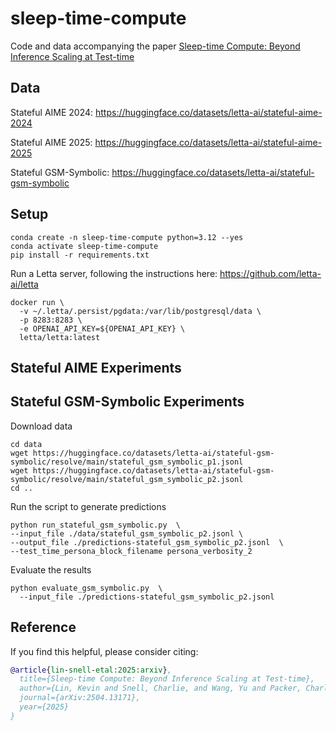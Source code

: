 # sleep-time-compute
Code and data accompanying the paper [Sleep-time Compute: Beyond Inference Scaling at Test-time](https://arxiv.org/abs/2504.13171)

## Data

Stateful AIME 2024: https://huggingface.co/datasets/letta-ai/stateful-aime-2024

Stateful AIME 2025: https://huggingface.co/datasets/letta-ai/stateful-aime-2025

Stateful GSM-Symbolic: https://huggingface.co/datasets/letta-ai/stateful-gsm-symbolic


## Setup
```
conda create -n sleep-time-compute python=3.12 --yes
conda activate sleep-time-compute
pip install -r requirements.txt
```

Run a Letta server, following the instructions here: https://github.com/letta-ai/letta
```
docker run \
  -v ~/.letta/.persist/pgdata:/var/lib/postgresql/data \
  -p 8283:8283 \
  -e OPENAI_API_KEY=${OPENAI_API_KEY} \
  letta/letta:latest
```


## Stateful AIME Experiments  

## Stateful GSM-Symbolic Experiments
Download data
```
cd data
wget https://huggingface.co/datasets/letta-ai/stateful-gsm-symbolic/resolve/main/stateful_gsm_symbolic_p1.jsonl
wget https://huggingface.co/datasets/letta-ai/stateful-gsm-symbolic/resolve/main/stateful_gsm_symbolic_p2.jsonl
cd ..
```

Run the script to generate predictions
```
python run_stateful_gsm_symbolic.py  \
--input_file ./data/stateful_gsm_symbolic_p2.jsonl \
--output_file ./predictions-stateful_gsm_symbolic_p2.jsonl  \
--test_time_persona_block_filename persona_verbosity_2
```

Evaluate the results
```
python evaluate_gsm_symbolic.py  \
  --input_file ./predictions-stateful_gsm_symbolic_p2.jsonl
```

## Reference
If you find this helpful, please consider citing:
```bibtex
@article{lin-snell-etal:2025:arxiv},
  title={Sleep-time Compute: Beyond Inference Scaling at Test-time},
  author={Lin, Kevin and Snell, Charlie, and Wang, Yu and Packer, Charles and Wooders, Sarah and Stoica, Ion, and Gonzalez, Joseph E.},
  journal={arXiv:2504.13171},
  year={2025}
}
```

